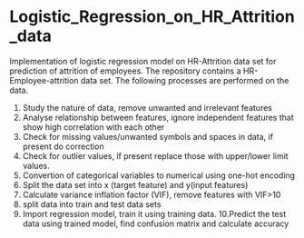 # Logistic_Regression_on_HR_Attrition_data
Implementation of logistic regression model on HR-Attrition data set for prediction of attrition of employees.
The repository contains a HR-Employee-attrition data set. The following processes are performed on the data.
  1. Study the nature of data, remove unwanted and irrelevant features
  2. Analyse relationship between features, ignore independent features that show high correlation with each other
  3. Check for missing values/unwanted symbols and spaces in data, if present do correction
  4. Check for outlier values, if present replace those with upper/lower limit values.
  5. Convertion of categorical variables to numerical using one-hot encoding
  6. Split the data set into x (target feature) and y(input features)
  7. Calculate variance inflation factor (VIF), remove features with VIF>10
  8. split data into train and test data sets
  9. Import regression model, train it using training data.
  10.Predict the test data using trained model, find confusion matrix and calculate accuracy    
